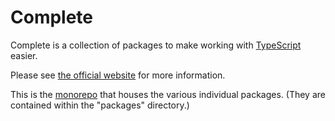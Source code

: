 # Complete

Complete is a collection of packages to make working with [TypeScript](https://www.typescriptlang.org/) easier.

Please see [the official website](https://complete-ts.github.io/) for more information.

This is the [monorepo](https://en.wikipedia.org/wiki/Monorepo) that houses the various individual packages. (They are contained within the "packages" directory.)
